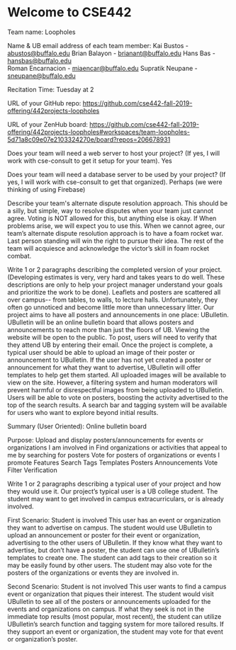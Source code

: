 # Welcome to CSE442

Team name: 
Loopholes

Name & UB email address of each team member:
Kai Bustos - abustos@buffalo.edu
Brian Balayon - brianant@buffalo.edu 
Hans Bas - hansbas@buffalo.edu	
Roman Encarnacion - miaencar@buffalo.edu 
Supratik Neupane - sneupane@buffalo.edu 

Recitation Time:
Tuesday at 2

URL of your GitHub repo:
https://github.com/cse442-fall-2019-offering/442projects-loopholes

URL of your ZenHub board:
https://github.com/cse442-fall-2019-offering/442projects-loopholes#workspaces/team-loopholes-5d71a8c09e07e2103324270e/board?repos=206678931

Does your team will need a web server to host your project? (If yes, I will work with cse-consult to get it setup for your team).
Yes

Does your team will need a database server to be used by your project? (If yes, I will work with cse-consult to get that organized).
Perhaps (we were thinking of using Firebase)

Describe your team's alternate dispute resolution approach. This should be a silly, but simple, way to resolve disputes when your team just cannot agree. Voting is NOT allowed for this, but anything else is okay. If When problems arise, we will expect you to use this.
When we cannot agree, our team’s alternate dispute resolution approach is to have a foam rocket war. Last person standing will win the right to pursue their idea. The rest of the team will acquiesce and acknowledge the victor’s skill in foam rocket combat.

Write 1 or 2 paragraphs describing the completed version of your project. (Developing estimates is very, very hard and takes years to do well. These descriptions are only to help your project manager understand your goals and prioritize the work to be done).
Leaflets and posters are scattered all over campus-- from tables, to walls, to lecture halls. Unfortunately, they often go unnoticed and become little more than unnecessary litter. Our project aims to have all posters and announcements in one place: UBulletin. UBulletin will be an online bulletin board that allows posters and announcements to reach more than just the floors of UB. Viewing the website will be open to the public. To post, users will need to verify that they attend UB by entering their email. Once the project is complete, a typical user should be able to upload an image of their poster or announcement to UBulletin. If the user has not yet created a poster or announcement for what they want to advertise, UBulletin will offer templates to help get them started. All uploaded images will be available to view on the site. However, a filtering system and human moderators will prevent harmful or disrespectful images from being uploaded to UBulletin. Users will be able to vote on posters, boosting the activity advertised to the top of the search results. A search bar and tagging system will be available for users who want to explore beyond initial results. 

Summary (User Oriented):
Online bulletin board

Purpose:
Upload and display posters/announcements for events or organizations I am involved in
Find organizations or activities that appeal to me by searching for posters
Vote for posters of organizations or events I promote
Features
Search
Tags
Templates 
Posters
Announcements
Vote
Filter
Verification

Write 1 or 2 paragraphs describing a typical user of your project and how they would use it.
Our project’s typical user is a UB college student. The student may want to get involved in campus extracurriculars, or is already involved. 

First Scenario: Student is involved
This user has an event or organization they want to advertise on campus. The student would use UBulletin to upload an announcement or poster for their event or organization, advertising to the other users of UBulletin. If they know what they want to advertise, but don’t have a poster, the student can use one of UBulletin’s templates to create one. The student can add tags to their creation so it may be easily found by other users. The student may also vote for the posters of the organizations or events they are involved in.

Second Scenario: Student is not involved
This user wants to find a campus event or organization that piques their interest. The student would visit UBulletin to see all of the posters or announcements uploaded for the events and organizations on campus. If what they seek is not in the immediate top results (most popular, most recent), the student can utilize UBulletin’s search function and tagging system for more tailored results. If they support an event or organization, the student may vote for that event or organization’s poster.



